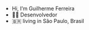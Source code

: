 - Hi, I’m Guilherme Ferreira 
- 👨‍💻 Desenvolvedor 
- 🇧🇷 living in São Paulo, Brasil



<!---
Guilhermeferreir/Guilhermeferreir is a ✨ special ✨ repository because its `README.md` (this file) appears on your GitHub profile.
You can click the Preview link to take a look at your changes.
--->

